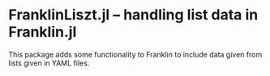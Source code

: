 # FranklinLiszt.jl – handling list data in Franklin.jl

This package adds some functionality to Franklin to include data given from lists given in
YAML files.
